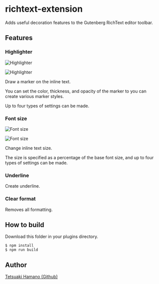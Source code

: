 # richtext-extension
Adds useful decoration features to the Gutenberg RichText editor toolbar.

## Features

### Highlighter

![Highlighter](https://github.com/t-hamano/richtext-extension/blob/images/highlighter_option.png)

![Highlighter](https://github.com/t-hamano/richtext-extension/blob/images/highlighter_editor.png)

Draw a marker on the inline text.

You can set the color, thickness, and opacity of the marker to you can create various marker styles.

Up to four types of settings can be made.

### Font size

![Font size](https://github.com/t-hamano/richtext-extension/blob/images/fontsize_option.png)

![Font size](https://github.com/t-hamano/richtext-extension/blob/images/fontsize_editor.png)

Change inline text size.

The size is specified as a percentage of the base font size, and up to four types of settings can be made.

### Underline

Create underline.

### Clear format

Removes all formatting.

## How to build

Download this folder in your plugins directory.

```
$ npm install
$ npm run build
```

## Author

[Tetsuaki Hamano (Github)](https://github.com/t-hamano)
